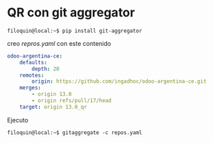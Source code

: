 # QR con git aggregator
```console
filoquin@local:~$ pip install git-aggregator
```
creo *repros.yaml* con este contenido

``` yaml
odoo-argentina-ce:
    defaults:
        depth: 20
    remotes:
        origin: https://github.com/ingadhoc/odoo-argentina-ce.git
    merges:
        - origin 13.0
        - origin refs/pull/17/head
    target: origin 13.0_qr
```

Ejecuto 

```console
filoquin@local:~$ gitaggregate -c repos.yaml
```
